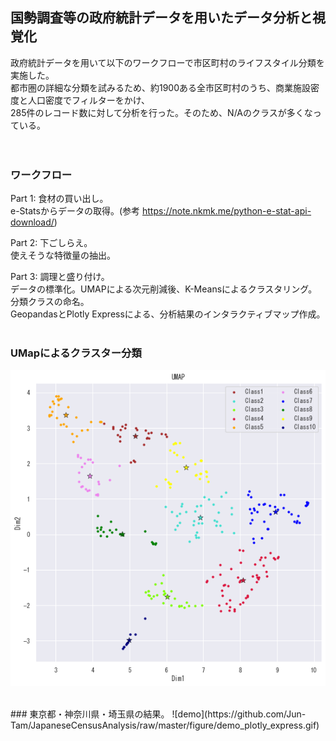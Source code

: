 ## 国勢調査等の政府統計データを用いたデータ分析と視覚化
政府統計データを用いて以下のワークフローで市区町村のライフスタイル分類を実施した。<br>
都市圏の詳細な分類を試みるため、約1900ある全市区町村のうち、商業施設密度と人口密度でフィルターをかけ、<br>
285件のレコード数に対して分析を行った。そのため、N/Aのクラスが多くなっている。<br>
<br>
<br>
### ワークフロー
Part 1: 食材の買い出し。<br>
e-Statsからデータの取得。(参考 https://note.nkmk.me/python-e-stat-api-download/)<br>

Part 2: 下ごしらえ。<br>
使えそうな特徴量の抽出。<br>

Part 3: 調理と盛り付け。<br>
データの標準化。UMAPによる次元削減後、K-Meansによるクラスタリング。分類クラスの命名。<br>
GeopandasとPlotly Expressによる、分析結果のインタラクティブマップ作成。<br>
<br>
### UMapによるクラスター分類
![demo](https://github.com/Jun-Tam/JapaneseCensusAnalysis/raw/master/figure/umap.png)
<br>

<br>
### 東京都・神奈川県・埼玉県の結果。
![demo](https://github.com/Jun-Tam/JapaneseCensusAnalysis/raw/master/figure/demo_plotly_express.gif)
<br>
